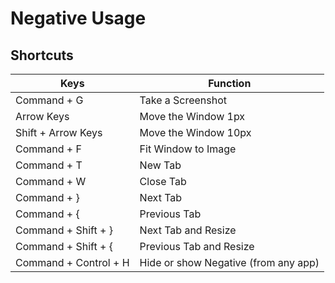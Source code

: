 # Negative Usage

## Shortcuts
| Keys | Function |
|---|---|
| Command + G | Take a Screenshot |
| Arrow Keys | Move the Window 1px |
| Shift + Arrow Keys | Move the Window 10px |
| Command + F | Fit Window to Image |
| Command + T | New Tab |
| Command + W | Close Tab |
| Command + } | Next Tab |
| Command + { | Previous Tab |
| Command + Shift + } | Next Tab and Resize |
| Command + Shift + { | Previous Tab and Resize |
| Command + Control + H | Hide or show Negative (from any app) |